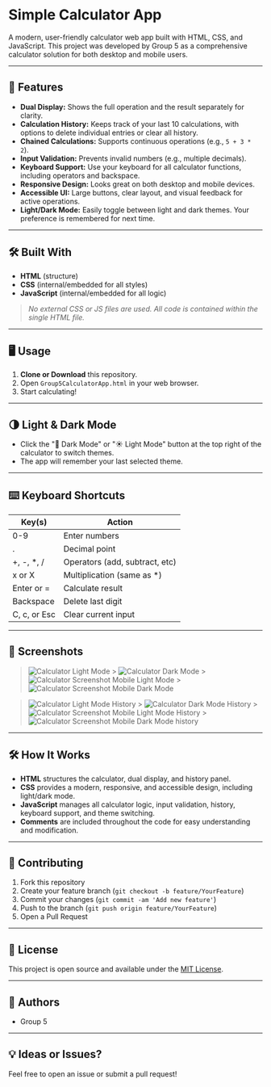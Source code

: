 # Simple Calculator App

A modern, user-friendly calculator web app built with HTML, CSS, and JavaScript. This project was developed by Group 5 as a comprehensive calculator solution for both desktop and mobile users.

---

## 🚀 Features

- **Dual Display:** Shows the full operation and the result separately for clarity.
- **Calculation History:** Keeps track of your last 10 calculations, with options to delete individual entries or clear all history.
- **Chained Calculations:** Supports continuous operations (e.g., `5 + 3 * 2`).
- **Input Validation:** Prevents invalid numbers (e.g., multiple decimals).
- **Keyboard Support:** Use your keyboard for all calculator functions, including operators and backspace.
- **Responsive Design:** Looks great on both desktop and mobile devices.
- **Accessible UI:** Large buttons, clear layout, and visual feedback for active operations.
- **Light/Dark Mode:** Easily toggle between light and dark themes. Your preference is remembered for next time.

---

## 🛠️ Built With

- **HTML** (structure)
- **CSS** (internal/embedded for all styles)
- **JavaScript** (internal/embedded for all logic)

> _No external CSS or JS files are used. All code is contained within the single HTML file._

---

## 🖥️ Usage

1. **Clone or Download** this repository.
2. Open `Group5CalculatorApp.html` in your web browser.
3. Start calculating!

---

## 🌗 Light & Dark Mode

- Click the "🌙 Dark Mode" or "☀️ Light Mode" button at the top right of the calculator to switch themes.
- The app will remember your last selected theme.

---

## ⌨️ Keyboard Shortcuts

| Key(s)       | Action                         |
| ------------ | ------------------------------ |
| 0-9          | Enter numbers                  |
| .            | Decimal point                  |
| +, -, \*, /  | Operators (add, subtract, etc) |
| x or X       | Multiplication (same as \*)    |
| Enter or =   | Calculate result               |
| Backspace    | Delete last digit              |
| C, c, or Esc | Clear current input            |

---

## 📝 Screenshots

> ![Calculator Light Mode](screenshots/calculator-light.png) > ![Calculator Dark Mode](screenshots/calculator-dark.png) > ![Calculator Screenshot Mobile Light Mode](screenshots/calculator-mobile-light.png) > ![Calculator Screenshot Mobile Dark Mode](screenshots/calculator-mobile-dark.png)

> ![Calculator Light Mode History](screenshots/calculator-light-1.png) > ![Calculator Dark Mode History](screenshots/calculator-dark-1.png) > ![Calculator Screenshot Mobile Light Mode History](screenshots/calculator-mobile-light-1.png) > ![Calculator Screenshot Mobile Dark Mode history](screenshots/calculator-mobile-dark-1.png)

---

## 🛠️ How It Works

- **HTML** structures the calculator, dual display, and history panel.
- **CSS** provides a modern, responsive, and accessible design, including light/dark mode.
- **JavaScript** manages all calculator logic, input validation, history, keyboard support, and theme switching.
- **Comments** are included throughout the code for easy understanding and modification.

---

## 🤝 Contributing

1. Fork this repository
2. Create your feature branch (`git checkout -b feature/YourFeature`)
3. Commit your changes (`git commit -am 'Add new feature'`)
4. Push to the branch (`git push origin feature/YourFeature`)
5. Open a Pull Request

---

## 📄 License

This project is open source and available under the [MIT License](LICENSE).

---

## 👥 Authors

- Group 5

---

## 💡 Ideas or Issues?

Feel free to open an issue or submit a pull request!
